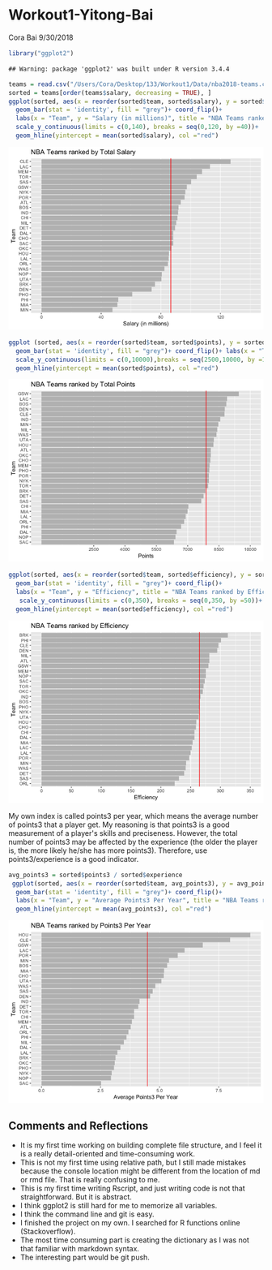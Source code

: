 Workout1-Yitong-Bai
================
Cora Bai
9/30/2018

``` r
library("ggplot2")
```

    ## Warning: package 'ggplot2' was built under R version 3.4.4

``` r
teams = read.csv("/Users/Cora/Desktop/133/Workout1/Data/nba2018-teams.csv")
sorted = teams[order(teams$salary, decreasing = TRUE), ]
ggplot(sorted, aes(x = reorder(sorted$team, sorted$salary), y = sorted$salary))+ 
  geom_bar(stat = 'identity', fill = "grey")+ coord_flip()+
  labs(x = "Team", y = "Salary (in millions)", title = "NBA Teams ranked by Total Salary")+ 
  scale_y_continuous(limits = c(0,140), breaks = seq(0,120, by =40))+
  geom_hline(yintercept = mean(sorted$salary), col ="red")
```

![](Workout1-Yitong-Bai_files/figure-markdown_github/unnamed-chunk-2-1.png)

``` r
ggplot (sorted, aes(x = reorder(sorted$team, sorted$points), y = sorted$points)) +
  geom_bar(stat = 'identity', fill = "grey")+ coord_flip()+ labs(x = "Team", y = "Points", title = "NBA Teams ranked by Total Points") + 
  scale_y_continuous(limits = c(0,10000),breaks = seq(2500,10000, by =1500)) +
  geom_hline(yintercept = mean(sorted$points), col ="red")
```

![](Workout1-Yitong-Bai_files/figure-markdown_github/unnamed-chunk-3-1.png)

``` r
ggplot(sorted, aes(x = reorder(sorted$team, sorted$efficiency), y = sorted$efficiency))+ 
  geom_bar(stat = 'identity', fill = "grey")+ coord_flip()+
  labs(x = "Team", y = "Efficiency", title = "NBA Teams ranked by Efficiency")+ 
   scale_y_continuous(limits = c(0,350), breaks = seq(0,350, by =50))+
  geom_hline(yintercept = mean(sorted$efficiency), col ="red")
```

![](Workout1-Yitong-Bai_files/figure-markdown_github/unnamed-chunk-4-1.png)

My own index is called points3 per year, which means the average number of points3 that a player get. My reasoning is that points3 is a good measurement of a player's skills and preciseness. However, the total number of points3 may be affected by the experience (the older the player is, the more likely he/she has more points3). Therefore, use points3/experience is a good indicator.

``` r
avg_points3 = sorted$points3 / sorted$experience
 ggplot(sorted, aes(x = reorder(sorted$team, avg_points3), y = avg_points3))+ 
  geom_bar(stat = 'identity', fill = "grey")+ coord_flip()+
  labs(x = "Team", y = "Average Points3 Per Year", title = "NBA Teams ranked by Points3 Per Year")+ 
  geom_hline(yintercept = mean(avg_points3), col ="red")
```

![](Workout1-Yitong-Bai_files/figure-markdown_github/unnamed-chunk-5-1.png)

Comments and Reflections
------------------------

-   It is my first time working on building complete file structure, and I feel it is a really detail-oriented and time-consuming work.
-   This is not my first time using relative path, but I still made mistakes because the console location might be different from the location of md or rmd file. That is really confusing to me.
-   This is my first time writing Rscript, and just writing code is not that straightforward. But it is abstract.
-   I think ggplot2 is still hard for me to memorize all variables.
-   I think the command line and git is easy.
-   I finished the project on my own. I searched for R functions online (Stackoverflow).
-   The most time consuming part is creating the dictionary as I was not that familiar with markdown syntax.
-   The interesting part would be git push.
